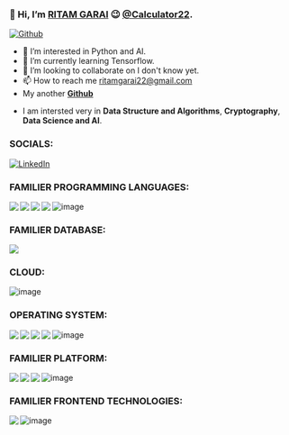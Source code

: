 ### 👋 Hi, I’m <u>RITAM GARAI</u>  😉 <u>@Calculator22</u>.
[![Github](https://img.shields.io/github/followers/Ritam22?style=social)](https://github.com/Ritam22)
- 👀 I’m interested in Python and AI.
- 🌱 I’m currently learning Tensorflow.
- 💞️ I’m looking to collaborate on I don't know yet.
- 📫 How to reach me ritamgarai22@gmail.com
- My another <a href="https://github.com/Ritam22"><b>Github</b></a>
<!---
Calculator22/Calculator22 is a ✨ special ✨ repository because its `README.md` (this file) appears on your GitHub profile.
You can click the Preview link to take a look at your changes.
--->
- I am intersted very in <b>Data Structure and Algorithms</b>, <b>Cryptography</b>, <b> Data Science and AI</b>.

### SOCIALS:
<a href="https://www.linkedin.com/in/ritam-garai-8b27111a7/">![LinkedIn](https://img.shields.io/badge/LinkedIn-0077B5?style=for-the-badge&logo=linkedin&logoColor=white)</a>

### FAMILIER PROGRAMMING LANGUAGES:

<img align="left" src="https://img.shields.io/badge/Python-FFD43B?style=for-the-badge&logo=python&logoColor=darkgreen"/>

<img align="left" src="https://img.shields.io/badge/JavaScript-323330?style=for-the-badge&logo=javascript&logoColor=F7DF1E"/>

<img align="left" src="https://img.shields.io/badge/C-00599C?style=for-the-badge&logo=c&logoColor=white"/>
<img align="left" src="https://img.shields.io/badge/Java-ED8B00?style=for-the-badge&logo=java&logoColor=white"/>

![image](https://img.shields.io/badge/C%2B%2B-00599C?style=for-the-badge&logo=c%2B%2B&logoColor=white)

<div>
<h3>FAMILIER DATABASE:</h3>
<img src="https://img.shields.io/badge/MySQL-00000F?style=for-the-badge&logo=mysql&logoColor=white"></img>
</div>

### CLOUD:

![image](https://img.shields.io/badge/Google_Cloud-4285F4?style=for-the-badge&logo=google-cloud&logoColor=white)

### OPERATING SYSTEM:

<img align="left" src="https://img.shields.io/badge/Ubuntu-E95420?style=for-the-badge&logo=ubuntu&logoColor=white"/>

<img align="left" src="https://img.shields.io/badge/Kali_Linux-557C94?style=for-the-badge&logo=kali-linux&logoColor=white"/>

<img align="left" src="https://img.shields.io/badge/Linux_Mint-87CF3E?style=for-the-badge&logo=linux-mint&logoColor=white"/>

<img align="left" src="https://img.shields.io/badge/Windows-0078D6?style=for-the-badge&logo=windows&logoColor=white"/>

![image](https://img.shields.io/badge/Android-3DDC84?style=for-the-badge&logo=android&logoColor=white)

### FAMILIER PLATFORM:

<img align="left" src="https://img.shields.io/badge/Visual_Studio_Code-0078D4?style=for-the-badge&logo=visual%20studio%20code&logoColor=white"/>

<img align="left" src="https://img.shields.io/badge/pycharm-143?style=for-the-badge&logo=pycharm&logoColor=black&color=black&labelColor=green"/>

<img align="left" src="https://img.shields.io/badge/IntelliJIDEA-000000.svg?style=for-the-badge&logo=intellij-idea&logoColor=white"/>

![image](https://img.shields.io/badge/Spyder-838485?style=for-the-badge&logo=spyder%20ide&logoColor=maroon)

### FAMILIER FRONTEND TECHNOLOGIES:

<img align="left" src="https://img.shields.io/badge/Bootstrap-563D7C?style=for-the-badge&logo=bootstrap&logoColor=white"/>

![image](https://img.shields.io/badge/Angular-DD0031?style=for-the-badge&logo=angular&logoColor=white)

